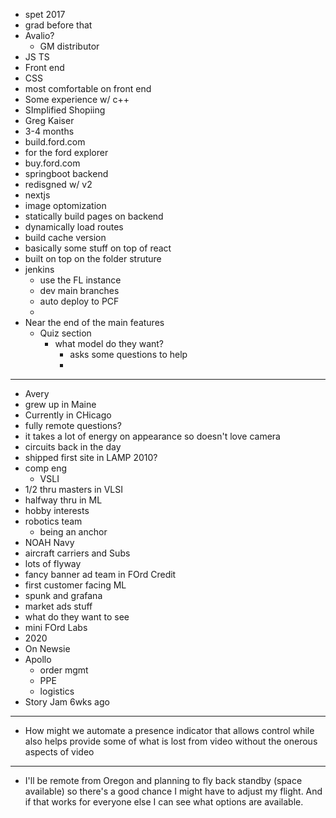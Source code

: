- spet 2017
- grad before that
- Avalio?
	- GM distributor
- JS TS
- Front end
- CSS
- most comfortable on front end
- Some experience w/ c++
- SImplified Shopiing
- Greg Kaiser
- 3-4 months
- build.ford.com
- for the ford explorer
- buy.ford.com
- springboot backend
- redisgned w/ v2
- nextjs
- image optomization
- statically build pages on backend
- dynamically load routes
- build cache version
- basically some stuff on top of react
- built on top on the folder struture
- jenkins
	- use the FL instance
	- dev main branches
	- auto deploy to PCF
	-
- Near the end of the main features
	- Quiz section
		- what model do they want?
			- asks some questions to help
			-
- ---
- Avery
- grew up in Maine
- Currently in CHicago
- fully remote questions?
- it takes a lot of energy on appearance so doesn't love camera
- circuits back in the day
- shipped first site in LAMP 2010?
- comp eng
	- VSLI
- 1/2 thru masters in VLSI
- halfway thru in ML
- hobby interests
- robotics team
	- being an anchor
- NOAH Navy
- aircraft carriers and Subs
- lots of flyway
- fancy banner ad team in FOrd Credit
- first customer facing ML
- spunk and grafana
- market ads stuff
- what do they want to see
- mini FOrd Labs
- 2020
- On Newsie
- Apollo
	- order mgmt
	- PPE
	- logistics
- Story Jam 6wks ago
- ---
- How might we automate a presence indicator that allows control while also helps provide some of what is lost from video without the onerous aspects of video
- ---
- I'll be remote from Oregon and planning to fly back standby (space available) so there's a good chance I might have to adjust my flight. And if that works for everyone else I can see what options are available.